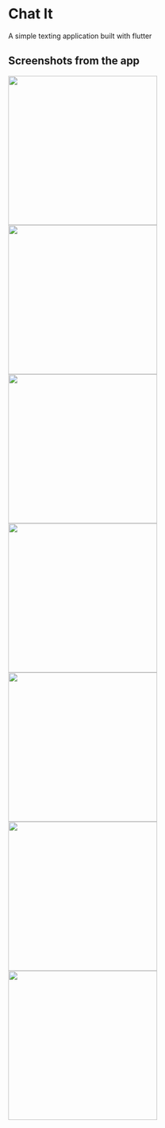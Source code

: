# Chat It
A simple texting application built with flutter

## Screenshots from the app 

<img src="https://lh3.googleusercontent.com/n3JnH4XICLRTvYd0Ue4HwHV1SgrUTvAlS0amZ_52t_kGe9Rq0DF2QPFmrmOjtDZyW3s=w2400" width="300">
<img src="https://lh3.googleusercontent.com/RY2-xTQ3Mz5_AjxuWP3uoQ1oeK-GNDLsLdgyZTt9YpNHPxCSXpLFBOfdxCQrgivLqYA=w2400" width="300">
<img src="https://lh4.googleusercontent.com/0EWiWoeaZyKFth33FJDze_MAtfUype3mXit1LT9uuV4tXtG2q5LWSjYaWFn3A3NmAX4=w2400" width="300">
<img src="https://lh6.googleusercontent.com/Y4YNAlnQN1bTa_lgSJh69swOejyKYMNdizs0rXhk_rvYcwdK01WRXyKCkfykVUiaEMQ=w2400" width="300">
<img src="https://lh3.googleusercontent.com/2wdGkElGD1E1_PPtOzw1FrdkX5OXTV5GsX5OaaLIpbKmwNUtoISqp-yqJ0XjNc82F-8=w2400" width="300">
<img src="https://lh5.googleusercontent.com/j2D4b-Wq8XYcoZ9WDFEgAJxxh5OdjZK6UWEhbrIN4D5XYlhbiTJQPqawN17Bipvv3gc=w2400" width="300">
<img src="https://lh3.googleusercontent.com/sXxuFrrDpkDLp1wtp01zBhYQ3R-1hYbzr7cQuQJAc_tOTPmXYgFgtGjQb6kHJtRaFk4=w2400" width="300">


